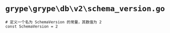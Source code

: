 # `grype\grype\db\v2\schema_version.go`

```
# 定义一个名为 SchemaVersion 的常量，其数值为 2
const SchemaVersion = 2
```